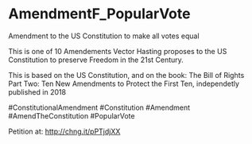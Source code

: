 # AmendmentF_PopularVote
Amendment to the US Constitution to make all votes equal

This is one of 10 Amendements Vector Hasting proposes to the US Constitution to preserve Freedom 
in the 21st Century. 

This is based on the US Constitution, and on the book: 
The Bill of Rights Part Two: Ten New Amendments to Protect the First Ten, 
independetly published in 2018

#ConstitutionalAmendment #Constitution #Amendment #AmendTheConstitution #PopularVote

Petition at: http://chng.it/pPTjdjXX
